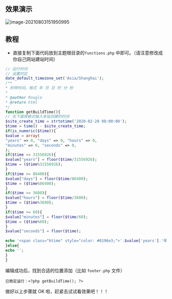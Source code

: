 ## 效果演示

![image-20210803151950995](https://cdn.jsdelivr.net/gh/wilbur147/cdnPictureBed/article/20210803151951.png)



## 教程

- 直接复制下面代码放到主题根目录的`functions.php` 中即可。（请注意修改成你自己网站建站时间）



```php
// 运行时间
// 设置时区
date_default_timezone_set('Asia/Shanghai');
/**
* 秒转时间，格式 年 月 日 时 分 秒
*
* @author Roogle
* @return html
*/
function getBuildTime(){
// 在下面按格式输入本站创建的时间
$site_create_time = strtotime('2020-02-28 08:00:00');
$time = time() - $site_create_time;
if(is_numeric($time)){
$value = array(
"years" => 0, "days" => 0, "hours" => 0,
"minutes" => 0, "seconds" => 0,
);
if($time >= 31556926){
$value["years"] = floor($time/31556926);
$time = ($time%31556926);
}
if($time >= 86400){
$value["days"] = floor($time/86400);
$time = ($time%86400);
}
if($time >= 3600){
$value["hours"] = floor($time/3600);
$time = ($time%3600);
}
if($time >= 60){
$value["minutes"] = floor($time/60);
$time = ($time%60);
}
$value["seconds"] = floor($time);
 
echo '<span class="btime" style="color: #0196e3;">'.$value['years'].'年'.$value['days'].'天'.$value['hours'].'小时'.$value['minutes'].'分</span>';
}else{
echo '';
}
}

```

编辑成功后，找到合适的位置添加（比如 `footer.php` 文件）

`已稳定运行：<?php getBuildTime(); ?>`

做好以上步骤就 OK 啦，赶紧去试试看效果吧！！！

